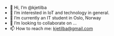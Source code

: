 - 👋 Hi, I’m @kjetilba
- 👀 I’m interested in IoT and technology in general. 
- 🌱 I’m currently an IT student in Oslo, Norway
- 💞️ I’m looking to collaborate on ...
- 📫 How to reach me: kjetilba@gmail.com

<!---
kjetilba/kjetilba is a ✨ special ✨ repository because its `README.md` (this file) appears on your GitHub profile.
You can click the Preview link to take a look at your changes.
--->
